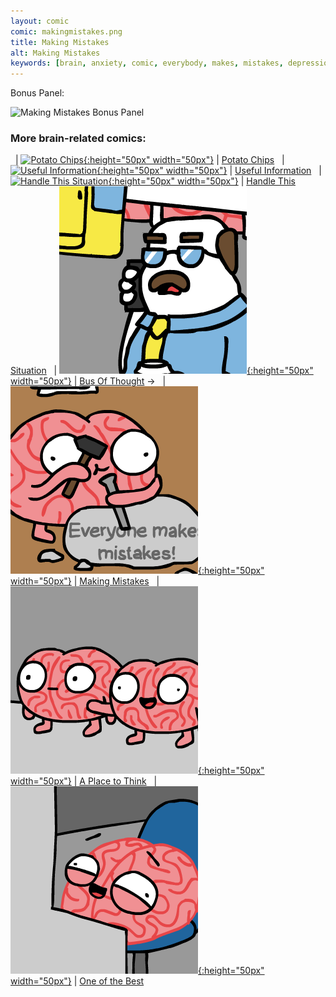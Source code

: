 ```yaml
---
layout: comic
comic: makingmistakes.png
title: Making Mistakes
alt: Making Mistakes
keywords: [brain, anxiety, comic, everybody, makes, mistakes, depression, positive, thoughts, negative]
---
```


Bonus Panel:

![Making Mistakes Bonus Panel](/images/makingmistakes_bonus.png)



### More brain-related comics:

&nbsp; | [![Potato Chips](/thumbs/potatochips.png){:height="50px" width="50px"}](https://lolnein.com/2017/06/21/potatochips/) | [Potato Chips](https://lolnein.com/2017/06/21/potatochips/)
&nbsp; | [![Useful Information](/thumbs/usefulinformation.png){:height="50px" width="50px"}](https://lolnein.com/2017/07/18/usefulinformation/) | [Useful Information](https://lolnein.com/2017/07/18/usefulinformation/)
&nbsp; | [![Handle This Situation](/thumbs/handlethissituation.png){:height="50px" width="50px"}](https://lolnein.com/2019/04/25/handlethissituation/) | [Handle This Situation](https://lolnein.com/2019/04/25/handlethissituation/)
&nbsp; | [![Bus Of Thought](/thumbs/busofthought.png){:height="50px" width="50px"}](https://lolnein.com/2019/09/05/busofthought/) | [Bus Of Thought](https://lolnein.com/2019/09/05/busofthought/)
&rarr; &nbsp; | [![Making Mistakes](/thumbs/makingmistakes.png){:height="50px" width="50px"}](https://lolnein.com/2020/01/17/makingmistakes/) | [Making Mistakes](https://lolnein.com/2020/01/17/makingmistakes/)
&nbsp; | [![A Place to Think](/thumbs/aplacetothink.png){:height="50px" width="50px"}](https://lolnein.com/2020/01/30/aplacetothink/) | [A Place to Think](https://lolnein.com/2020/01/30/aplacetothink/)
&nbsp; | [![One of the Best](/thumbs/oneofthebest.png){:height="50px" width="50px"}](https://lolnein.com/2020/04/15/oneofthebest/) | [One of the Best](https://lolnein.com/2020/04/15/oneofthebest/)